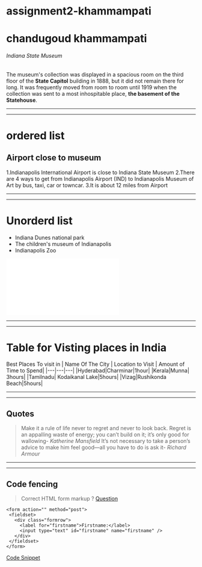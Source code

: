 # assignment2-khammampati
# chandugoud khammampati
###### Indiana State Museum
The museum's collection was displayed in a spacious room on the third floor of the **State Capitol** building in 1888, but it did not remain there for long. It was frequently moved from room to room until 1919 when the collection was sent to a most inhospitable place, **the basement of the Statehouse**.
*** 
***
# ordered list
## Airport close to museum

1.Indianapolis International Airport  is close to Indiana State Museum 
2.There are 4 ways to get from Indianapolis Airport (IND) to Indianapolis Museum of Art by bus, taxi, car or towncar.
3.It is about 12 miles from Airport


***
***

# Unorderd list

- Indiana  Dunes national park
- The  children's museum of Indianapolis
- Indianapolis Zoo

![Aboutme](AboutMe.md)
 ***
 ***

 # Table for Visting places in India

 Best Places To visit in 
 | Name Of The City | Location to Visit | Amount of Time to Spend|
 |---|---|---|
 |Hyderabad|Charminar|1hour|
 |Kerala|Munna| 3hours|
 |Tamilnadu| Kodaikanal Lake|5hours|
 |Vizag|Rushikonda Beach|5hours|

 ***
 ***
 ## Quotes
 >  Make it a rule of life never to regret and never to look back. Regret is an appalling waste of energy; you can’t build on it; it’s only good for wallowing- *Katherine Mansfield* 
 >  It’s not necessary to take a person’s advice to make him feel good—all you have to do is ask it- *Richard Armour* 
 ***
 ***

 ## Code fencing
 > Correct HTML form markup ?
 [Question](https://stackoverflow.com/questions/8506644/correct-html-form-markup)
 ```
 <form action="" method="post">
  <fieldset>
    <div class="formrow">
      <label for="firstname">Firstname:</label>
      <input type="text" id="firstname" name="firstname" />
    </div>
  </fieldset>
</form>
```
[Code Snippet](https://css-tricks.com/snippets/html/example-form-markup/)
 



